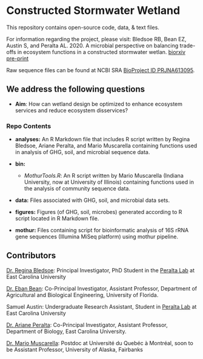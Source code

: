 # Constructed Stormwater Wetland

This repository contains open-source code, data, & text files.

For information regarding the project, please visit: 
Bledsoe RB, Bean EZ, Austin S, and Peralta AL. 2020. A microbial perspective on balancing trade-offs in ecosystem 
functions in a constructed stormwater wetlan. [biorxiv pre-print](https://doi.org/10.1101/2020.04.01.020776)  

Raw sequence files can be found at NCBI SRA [BioProject ID PRJNA613095](https://www.ncbi.nlm.nih.gov/bioproject/?term=PRJNA613095).

## We address the following questions

* **Aim**: How can wetland design be optimized to enhance ecosystem services and reduce ecosystem disservices?

### Repo Contents

* **analyses:** An R Markdown file that includes R script written by Regina Bledsoe, Ariane Peralta, and Mario Muscarella containing functions used in analysis of GHG, soil, and microbial sequence data.

* **bin:** 
	* *MothurTools.R*: An R script written by Mario Muscarella (Indiana University, now at University of Illinois) containing functions used in the analysis of community sequence data.

* **data:** Files associated with GHG, soil, and microbial data sets. 

* **figures:** Figures (of GHG, soil, microbes) generated according to R script located in R Markdown file.

* **mothur:** Files containing script for bioinformatic analysis of 16S rRNA gene sequences (Illumina MiSeq platform) using mothur pipeline.

## Contributors

[Dr. Regina Bledsoe](https://ginabbledsoe.wixsite.com/microbes): Principal Investigator, PhD Student in the [Peralta Lab](http://www.peraltalab.com) at East Carolina University

[Dr. Eban Bean](https://abe.ufl.edu/people/faculty/eban-bean/): Co-Principal Investigator, Assistant Professor, Department of Agricultural and Biological Engineering, University of Florida.

Samuel Austin: Undergraduate Research Assistant, Student in [Peralta Lab](http://www.peraltalab.com) at East Carolina University

[Dr. Ariane Peralta](http://www.peraltalab.com): Co-Principal Investigator, Assistant Professor, Department of Biology, East Carolina University. 

[Dr. Mario Muscarella](http://mmuscarella.github.io/): Postdoc at Université du Quebéc à Montréal, soon to be Assistant Professor, University of Alaska, Fairbanks
